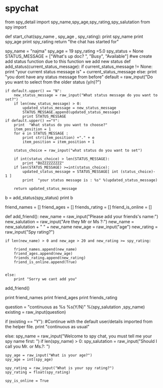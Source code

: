 # spychat
from spy_detail import spy_name,spy_age,spy_rating,spy_salutation
from spy import

def start_chat(spy_name , spy_age , spy_rating):
    print spy_name
    print spy_age
    print spy_rating
    return "the chat has started for"

spy_name = "najma"
spy_age = 19
spy_rating =5.0
spy_status = None
STATUS_MESSAGE =  ["What's up doc? ",  "Busy", "Available"]
#we create add status function due to this function we add new status
def add_status(current_status_message):
    if current_status_message != None:
        print "your current status message is" + current_status_message
    else:
        print "you dont have any status message from before"
    default = raw_input("Do you want to select from the older status (y/n)?")

    if default.upper() == "N":
        new_status_message = raw_input("What status message do you want to set?")
        if len(new_status_message) > 0:
            updated_status_message = new_status_message
            STATUS_MESSAGE.append(updated_status_message)
            print STATUS_MESSAGE
    if default.upper() =="Y":
        print  "What status do you want to choose?"
        item_position = 1
        for e in STATUS_MESSAGE :
            print str(item_position) +"." + e
            item_position = item_position + 1

        status_choice = raw_input("what status do you want to set")

        if int(status_choice) > len(STATUS_MESSAGE):
            print "BUZZZZZZZZZ"
        if len(STATUS_MESSAGE) >=int(status_choice):
            updated_status_message = STATUS_MESSAGE[ int (status_choice)- 1 ]
            print  "your status message is : %s" %(updated_status_message)

        return updated_status_message



b = add_status(spy_status)
print b

friend_names = []
friend_ages = []
friends_rating = []
friend_is_online = []

def add_friend():
    new_name = raw_input("Please add your friends's name:")
    new_salutation = raw_input("Are they Mr or Ms ?:")
    new_name = new_salutation + " " + new_name
    new_age = raw_input("age")
    new_rating = raw_input("Spy rating?")

    if len(new_name) > 0 and new_age > 20 and new_rating >= spy_rating:

        friend_names.append(new_name)
        friend_ages.append(new_age)
        friends_rating.append(new_rating)
        friend_is_online.append(True)


    else:
        print "Sorry we cant add you"

add_friend()

print friend_names
print friend_ages
print friends_rating





question = "continuous as %s %s(Y/N)" %(spy_salutation ,spy_name)
existing = raw_input(question)



if (existing == "Y"):
  #Continue with the default user/details imported from the helper file.
    print "continuous as usual"

else:
  spy_name = raw_input("Welcome to spy chat, you must tell me your spy name first: ")
  if len(spy_name) > 0:
    spy_salutation = raw_input("Should I call you Mr. or Ms.?: ")

    spy_age = raw_input("What is your age?")
    spy_age = int(spy_age)

    spy_rating = raw_input("What is your spy rating?")
    spy_rating = float(spy_rating)

    spy_is_online = True
